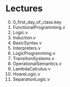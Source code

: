# Lectures
 
 0. 0_first_day_of_class.key
 1. FunctionalProgramming.v
 2. Logic.v
 3. Induction.v
 4. BasicSyntax.v
 5. Interpreters.v
 6. LogicProgramming.v
 7. TransitionSystems.v
 9. OperationalSemantics.v
10. LambdaCalculus.v
11. HoareLogic.v
12. SeparationLogic.v
